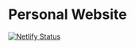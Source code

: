 # Personal Website

[![Netlify Status](https://api.netlify.com/api/v1/badges/486d5740-a49c-4803-85af-3aad996409b6/deploy-status)](https://app.netlify.com/sites/sachanp/deploys)